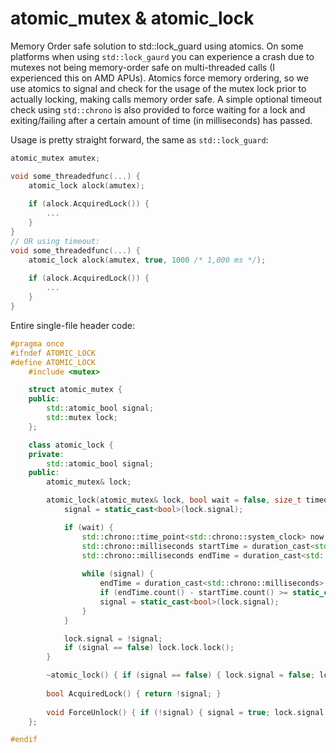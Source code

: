 # atomic_mutex & atomic_lock
Memory Order safe solution to std::lock_guard using atomics. On some platforms when using `std::lock_gaurd` you can experience a crash due to mutexes not being memory-order safe on multi-threaded calls (I experienced this on AMD APUs). Atomics force memory ordering, so we use atomics to signal and check for the usage of the mutex lock prior to actually locking, making calls memory order safe. A simple optional timeout check using `std::chrono` is also provided to force waiting for a lock and exiting/failing after a certain amount of time (in milliseconds) has passed.

Usage is pretty straight forward, the same as `std::lock_guard`:
```C++
atomic_mutex amutex;

void some_threadedfunc(...) {
    atomic_lock alock(amutex);
    
    if (alock.AcquiredLock()) {
        ...
    }
}
// OR using timeout:
void some_threadedfunc(...) {
    atomic_lock alock(amutex, true, 1000 /* 1,000 ms */);
    
    if (alock.AcquiredLock()) {
        ...
    }
}
```

Entire single-file header code:
```C++
#pragma once
#ifndef ATOMIC_LOCK
#define ATOMIC_LOCK
	#include <mutex>

	struct atomic_mutex {
	public:
		std::atomic_bool signal;
		std::mutex lock;
	};

	class atomic_lock {
	private:
		std::atomic_bool signal;
	public:
		atomic_mutex& lock;

		atomic_lock(atomic_mutex& lock, bool wait = false, size_t timeout = 100) : lock(lock) {
			signal = static_cast<bool>(lock.signal);

			if (wait) {
				std::chrono::time_point<std::chrono::system_clock> now = std::chrono::system_clock::now();
				std::chrono::milliseconds startTime = duration_cast<std::chrono::milliseconds>(now.time_since_epoch());
				std::chrono::milliseconds endTime = duration_cast<std::chrono::milliseconds>(now.time_since_epoch());
				
				while (signal) {
					endTime = duration_cast<std::chrono::milliseconds>(now.time_since_epoch());
					if (endTime.count() - startTime.count() >= static_cast<long long>(timeout)) break;
					signal = static_cast<bool>(lock.signal);
				}
			}

			lock.signal = !signal;
			if (signal == false) lock.lock.lock();
		}

		~atomic_lock() { if (signal == false) { lock.signal = false; lock.lock.unlock(); } }
		
		bool AcquiredLock() { return !signal; }
		
		void ForceUnlock() { if (!signal) { signal = true; lock.signal = false; lock.lock.unlock(); } }
	};

#endif
```
